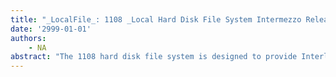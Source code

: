 ```yaml
---
title: "_LocalFile_: 1108 _Local Hard Disk File System Intermezzo Release_"
date: '2999-01-01'
authors: 
    - NA
abstract: "The 1108 hard disk file system is designed to provide Interlisp-D users with a flexible mechanism for storing and accessing files. Like the file systems for the 1100 and 1132, the 1108 file system supports features like random access and version numbers on files. In addition the 1108 local file system supports a hierarchical naming structures for files."
---
```


